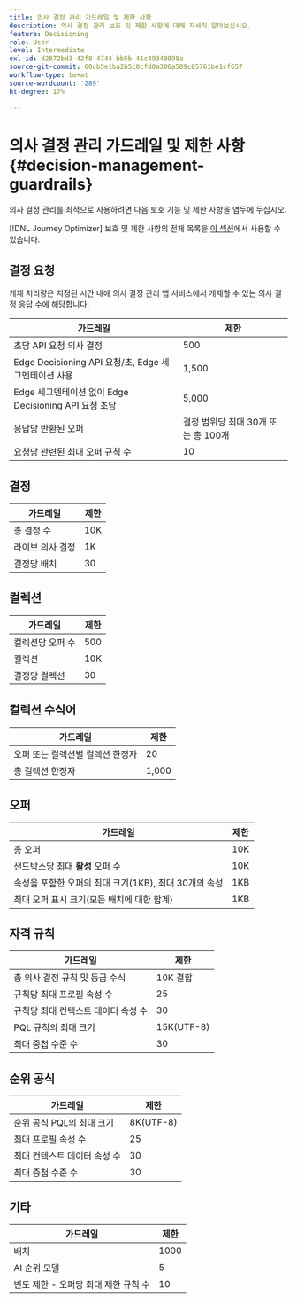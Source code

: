 ```yaml
---
title: 의사 결정 관리 가드레일 및 제한 사항
description: 의사 결정 관리 보호 및 제한 사항에 대해 자세히 알아보십시오.
feature: Decisioning
role: User
level: Intermediate
exl-id: d2872bd3-42f8-4744-bb5b-41c49340098a
source-git-commit: 60cb5e1ba2b5c8cfd0a306a589c85761be1cf657
workflow-type: tm+mt
source-wordcount: '289'
ht-degree: 17%

---
```


# 의사 결정 관리 가드레일 및 제한 사항 {#decision-management-guardrails}

의사 결정 관리를 최적으로 사용하려면 다음 보호 기능 및 제한 사항을 염두에 두십시오.

[!DNL Journey Optimizer] 보호 및 제한 사항의 전체 목록을 [이 섹션](../start/guardrails.md)에서 사용할 수 있습니다.

## 결정 요청

게재 처리량은 지정된 시간 내에 의사 결정 관리 앱 서비스에서 게재할 수 있는 의사 결정 응답 수에 해당합니다.

| 가드레일 | 제한 |
| ------- | ------- |
| 초당 API 요청 의사 결정 | 500 |
| Edge Decisioning API 요청/초, Edge 세그멘테이션 사용 | 1,500 |
| Edge 세그멘테이션 없이 Edge Decisioning API 요청 초당 | 5,000 |
| 응답당 반환된 오퍼 | 결정 범위당 최대 30개 또는 총 100개 |
| 요청당 관련된 최대 오퍼 규칙 수 | 10 |

## 결정

| 가드레일 | 제한 |
| ------- | ------- |
| 총 결정 수 | 10K |
| 라이브 의사 결정 | 1K |
| 결정당 배치 | 30 |

## 컬렉션

| 가드레일 | 제한 |
| ------- | ------- |
| 컬렉션당 오퍼 수 | 500 |
| 컬렉션 | 10K |
| 결정당 컬렉션 | 30 |

## 컬렉션 수식어

| 가드레일 | 제한 |
| ------- | ------- |
| 오퍼 또는 컬렉션별 컬렉션 한정자 | 20 |
| 총 컬렉션 한정자 | 1,000 |

## 오퍼

| 가드레일 | 제한 |
| ------- | ------- |
| 총 오퍼 | 10K |
| 샌드박스당 최대 **활성** 오퍼 수 | 10K |
| 속성을 포함한 오퍼의 최대 크기(1KB), 최대 30개의 속성 | 1KB |
| 최대 오퍼 표시 크기(모든 배치에 대한 합계) | 1KB |

## 자격 규칙

| 가드레일 | 제한 |
| ------- | ------- |
| 총 의사 결정 규칙 및 등급 수식 | 10K 결합 |
| 규칙당 최대 프로필 속성 수 | 25 |
| 규칙당 최대 컨텍스트 데이터 속성 수 | 30 |
| PQL 규칙의 최대 크기 | 15K(UTF-8) |
| 최대 중첩 수준 수 | 30 |

## 순위 공식

| 가드레일 | 제한 |
| ------- | ------- |
| 순위 공식 PQL의 최대 크기 | 8K(UTF-8) |
| 최대 프로필 속성 수 | 25 |
| 최대 컨텍스트 데이터 속성 수 | 30 |
| 최대 중첩 수준 수 | 30 |

## 기타

| 가드레일 | 제한 |
| ------- | ------- |
| 배치 | 1000 |
| AI 순위 모델 | 5 |
| 빈도 제한 - 오퍼당 최대 제한 규칙 수 | 10 |
